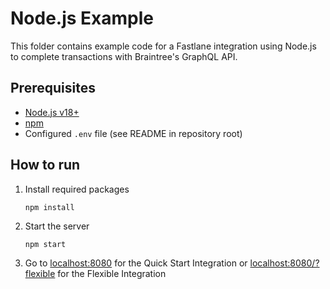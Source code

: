# Node.js Example

This folder contains example code for a Fastlane integration using Node.js to complete transactions with Braintree's GraphQL API.

## Prerequisites

- [Node.js v18+](https://nodejs.org)
- [npm](https://www.npmjs.com/)
- Configured `.env` file (see README in repository root)

## How to run

1. Install required packages
    ```
    npm install
    ```
2. Start the server
    ```
    npm start
    ```
3. Go to [localhost:8080](localhost:8080) for the Quick Start Integration or [localhost:8080/?flexible](localhost:8080/?flexible) for the Flexible Integration

